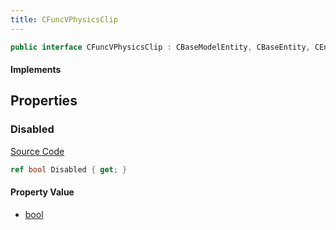 ```yaml
---
title: CFuncVPhysicsClip
---
```


```csharp
public interface CFuncVPhysicsClip : CBaseModelEntity, CBaseEntity, CEntityInstance, ISchemaClass<CEntityInstance>, ISchemaClass<CBaseEntity>, ISchemaClass<CBaseModelEntity>, ISchemaClass<CFuncVPhysicsClip>, ISchemaField, ISchemaClass, INativeHandle
```

#### Implements

## Properties

### Disabled

[Source Code](https://github.com/swiftly-solution/swiftlys2/blob/beta/managed/src/SwiftlyS2.Generated/Schemas/Interfaces/CFuncVPhysicsClip.cs#L16)

```csharp
ref bool Disabled { get; }
```

#### Property Value

- [bool](https://learn.microsoft.com/dotnet/api/system.boolean)

